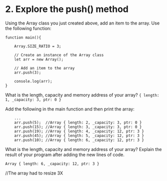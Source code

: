 # 2. Explore the push() method

Using the Array class you just created above, add an item to the array. Use the following function:

````
function main(){

    Array.SIZE_RATIO = 3;

    // Create an instance of the Array class
    let arr = new Array();

    // Add an item to the array
    arr.push(3);

    console.log(arr);
}
````

What is the length, capacity and memory address of your array?
```{ length: 1, _capacity: 3, ptr: 0 }```

Add the following in the main function and then print the array:

```
    ...
    arr.push(5);  //Array { length: 2, _capacity: 3, ptr: 0 }
    arr.push(15); //Array { length: 3, _capacity: 3, ptr: 0 }
    arr.push(19); //Array { length: 4, _capacity: 12, ptr: 3 }
    arr.push(45); //Array { length: 5, _capacity: 12, ptr: 3 } 
    arr.push(10); //Array { length: 6, _capacity: 12, ptr: 3 }
 ```
What is the length, capacity and memory address of your array? Explain the result of your program after adding the new lines of code. 
```
Array { length: 6, _capacity: 12, ptr: 3 }
```
//The array had to resize 3X
